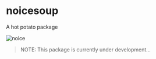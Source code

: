 # noicesoup
A hot potato package

![noice](https://thumbs.gfycat.com/CoordinatedEnergeticChipmunk-size_restricted.gif)

> NOTE: This package is currently under development...

